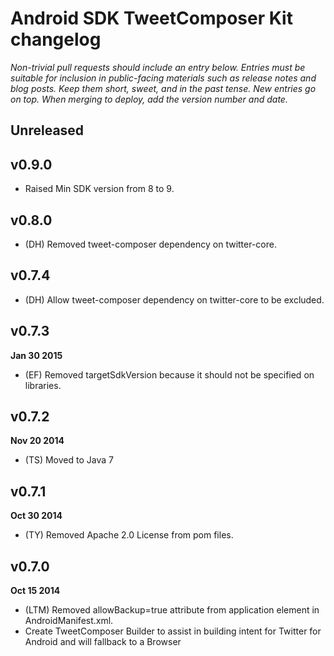 # Android SDK TweetComposer Kit changelog

*Non-trivial pull requests should include an entry below. Entries must be suitable for inclusion in public-facing materials such as release notes and blog posts. Keep them short, sweet, and in the past tense. New entries go on top. When merging to deploy, add the version number and date.*

## Unreleased

## v0.9.0

* Raised Min SDK version from 8 to 9.

## v0.8.0

* (DH) Removed tweet-composer dependency on twitter-core.

## v0.7.4

* (DH) Allow tweet-composer dependency on twitter-core to be excluded.

## v0.7.3
**Jan 30 2015**

* (EF) Removed targetSdkVersion because it should not be specified on libraries.

## v0.7.2
**Nov 20 2014**

* (TS) Moved to Java 7

## v0.7.1
**Oct 30 2014**

* (TY) Removed Apache 2.0 License from pom files.

## v0.7.0
**Oct 15 2014**

* (LTM) Removed allowBackup=true attribute from application element in AndroidManifest.xml.
* Create TweetComposer Builder to assist in building intent for Twitter for Android and will fallback to a Browser
